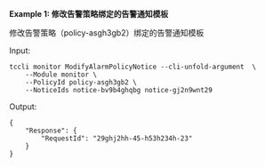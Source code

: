 **Example 1: 修改告警策略绑定的告警通知模板**

修改告警策略（policy-asgh3gb2）绑定的告警通知模板

Input: 

```
tccli monitor ModifyAlarmPolicyNotice --cli-unfold-argument  \
    --Module monitor \
    --PolicyId policy-asgh3gb2 \
    --NoticeIds notice-bv9b4ghqbg notice-gj2n9wnt29
```

Output: 
```
{
    "Response": {
        "RequestId": "29ghj2hh-45-h53h234h-23"
    }
}
```

